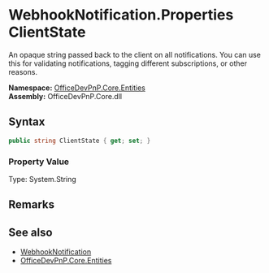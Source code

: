 # WebhookNotification.Properties ClientState
 An opaque string passed back to the client on all notifications. You can use this for validating notifications, tagging different subscriptions, or other reasons.   

**Namespace:** [OfficeDevPnP.Core.Entities](OfficeDevPnP.Core.Entities.md)  
**Assembly:** OfficeDevPnP.Core.dll  
## Syntax
```C#
public string ClientState { get; set; }
```

### Property Value
Type: System.String  

## Remarks
  
## See also
- [WebhookNotification](OfficeDevPnP.Core.Entities.WebhookNotification.md) 
- [OfficeDevPnP.Core.Entities](OfficeDevPnP.Core.Entities.md) 
